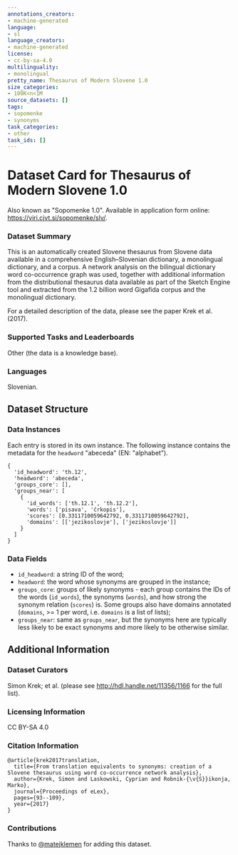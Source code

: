 ```yaml
---
annotations_creators:
- machine-generated
language:
- sl
language_creators:
- machine-generated
license:
- cc-by-sa-4.0
multilinguality:
- monolingual
pretty_name: Thesaurus of Modern Slovene 1.0
size_categories:
- 100K<n<1M
source_datasets: []
tags:
- sopomenke
- synonyms
task_categories:
- other
task_ids: []
---
```


# Dataset Card for Thesaurus of Modern Slovene 1.0

Also known as "Sopomenke 1.0". Available in application form online: https://viri.cjvt.si/sopomenke/slv/.

### Dataset Summary

This is an automatically created Slovene thesaurus from Slovene data available in a comprehensive English–Slovenian dictionary, a monolingual dictionary, and a corpus. A network analysis on the bilingual dictionary word co-occurrence graph was used, together with additional information from the distributional thesaurus data available as part of the Sketch Engine tool and extracted from the 1.2 billion word Gigafida corpus and the monolingual dictionary.

For a detailed description of the data, please see the paper Krek et al. (2017).

### Supported Tasks and Leaderboards

Other (the data is a knowledge base).

### Languages

Slovenian.

## Dataset Structure

### Data Instances

Each entry is stored in its own instance. The following instance contains the metadata for the `headword` "abeceda" (EN: "alphabet").
```
{
  'id_headword': 'th.12',
  'headword': 'abeceda',
  'groups_core': [],
  'groups_near': [
    {
      'id_words': ['th.12.1', 'th.12.2'], 
      'words': ['pisava', 'črkopis'], 
      'scores': [0.3311710059642792, 0.3311710059642792],
      'domains': [['jezikoslovje'], ['jezikoslovje']]
    }
  ]
}
```

### Data Fields

- `id_headword`: a string ID of the word;
- `headword`: the word whose synonyms are grouped in the instance;
- `groups_core`: groups of likely synonyms - each group contains the IDs of the words (`id_words`), the synonyms (`words`), and how strong the synonym relation (`scores`) is. Some groups also have domains annotated (`domains`, >= 1 per word, i.e. `domains` is a list of lists);
- `groups_near`: same as `groups_near`, but the synonyms here are typically less likely to be exact synonyms and more likely to be otherwise similar. 

## Additional Information

### Dataset Curators

Simon Krek; et al. (please see http://hdl.handle.net/11356/1166 for the full list).

### Licensing Information

CC BY-SA 4.0

### Citation Information

```
@article{krek2017translation,
  title={From translation equivalents to synonyms: creation of a Slovene thesaurus using word co-occurrence network analysis},
  author={Krek, Simon and Laskowski, Cyprian and Robnik-{\v{S}}ikonja, Marko},
  journal={Proceedings of eLex},
  pages={93--109},
  year={2017}
}
```

### Contributions

Thanks to [@matejklemen](https://github.com/matejklemen) for adding this dataset.
